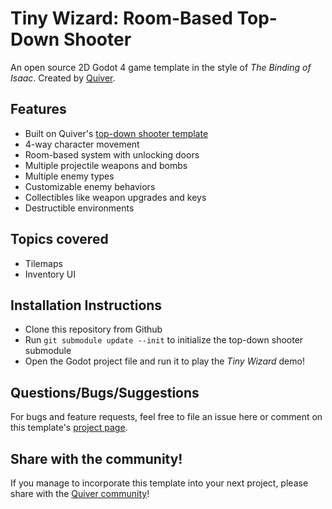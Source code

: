 # Tiny Wizard: Room-Based Top-Down Shooter
An open source 2D Godot 4 game template in the style of *The Binding of Isaac*.
Created by [Quiver](https://quiver.dev).

## Features
- Built on Quiver's [top-down shooter template](https://github.com/quiver-dev/top-down-shooter-godot4)
- 4-way character movement
- Room-based system with unlocking doors
- Multiple projectile weapons and bombs
- Multiple enemy types
- Customizable enemy behaviors
- Collectibles like weapon upgrades and keys
- Destructible environments

## Topics covered
- Tilemaps
- Inventory UI

## Installation Instructions
* Clone this repository from Github
* Run ```git submodule update --init``` to initialize the top-down shooter submodule
* Open the Godot project file and run it to play the *Tiny Wizard* demo!

## Questions/Bugs/Suggestions
For bugs and feature requests, feel free to file an issue here or comment on this template's [project page](https://quiver.dev/assets/game-templates/tiny-wizard-top-down-shooter-binding-of-isaac-godot-4/).

## Share with the community!
If you manage to incorporate this template into your next project, please share with the [Quiver community](https://quiver.dev/)!
